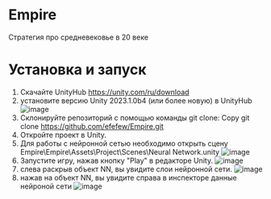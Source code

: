 # Empire
 Стратегия про средневековье в 20 веке
# Установка и запуск
1. Скачайте UnityHub https://unity.com/ru/download
2.  установите версию Unity 2023.1.0b4 (или более новую) в UnityHub ![image](https://github.com/efefew/Empire/assets/29331867/7b67c9c9-74e9-486b-936a-3c0efa759f8d)
3.  Склонируйте репозиторий с помощью команды git clone: 
Copy git clone https://github.com/efefew/Empire.git
4.  Откройте проект в Unity.
6.  Для работы с нейронной сетью необходимо открыть сцену Empire\Empire\Assets\Project\Scenes\Neural Network.unity ![image](https://github.com/efefew/Empire/assets/29331867/0d924c5e-7551-4c2a-8147-f24ae9c8210a)
7.  Запустите игру, нажав кнопку "Play" в редакторе Unity. ![image](https://github.com/efefew/Empire/assets/29331867/b5598acd-07df-4bba-804e-3bf1ace2b680)
8.  слева раскрыв объект NN, вы увидите слои нейронной сети. ![image](https://github.com/efefew/Empire/assets/29331867/62a634d3-b539-452c-bab4-f9f052afb7a7)
9.  нажав на объект NN, вы увидите справа в инспекторе данные нейроной сети ![image](https://github.com/efefew/Empire/assets/29331867/03e06137-ad59-4499-965d-74c90148198c)




